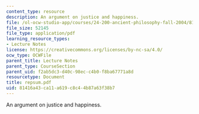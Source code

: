 ```yaml
---
content_type: resource
description: An argument on justice and happiness.
file: /ol-ocw-studio-app/courses/24-200-ancient-philosophy-fall-2004/81416a43ca11a619c8c44b87a63f38b7_repsum.pdf
file_size: 52145
file_type: application/pdf
learning_resource_types:
- Lecture Notes
license: https://creativecommons.org/licenses/by-nc-sa/4.0/
ocw_type: OCWFile
parent_title: Lecture Notes
parent_type: CourseSection
parent_uid: f2ab5dc3-d40c-98ec-c4b0-f8ba67771a8d
resourcetype: Document
title: repsum.pdf
uid: 81416a43-ca11-a619-c8c4-4b87a63f38b7
---
```

An argument on justice and happiness.